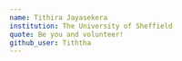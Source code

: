```yaml
---
name: Tithira Jayasekera
institution: The University of Sheffield
quote: Be you and volunteer!
github_user: Tiththa
---
```

